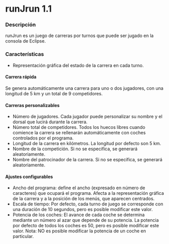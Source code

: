 # runJrun 1.1 #
### Descripción ###
runJrun es un juego de carreras por turnos que puede ser jugado en la consola de Eclipse.

### Características ###
- Representación gráfica del estado de la carrera en cada turno.

#### Carrera rápida ####
Se genera automáticamente una carrera para uno o dos jugadores, con una longitud de 5 km y un total de 9 competidores.

#### Carreras personalizables ####
- Número de jugadores. Cada jugador puede personalizar su nombre y el dorsal que lucirá durante la carrera.
- Número total de competidores. Todos los huecos libres cuando comience la carrera se rellenarán automáticamente con coches controlados por el programa.
- Longitud de la carrera en kilómetros. La longitud por defecto son 5 km.
- Nombre de la competición. Si no se especifica, se generará aleatoriamente.
- Nombre del patrocinador de la carrera. Si no se especifica, se generará aleatoriamente.

#### Ajustes configurables ####
- Ancho del programa: define el ancho (expresado en número de caracteres) que ocupará el programa. Afecta a la representación gráfica de la carrera y a la posición de los menús, que aparecen centrados.
- Escala de tiempo: Por defecto, cada turno de juego se corresponde con una duración de 10 segundos, pero es posible modificar este valor.
- Potencia de los coches: El avance de cada coche se determina mediante un número al azar que depende de su potencia. La potencia por defecto de todos los coches es 50, pero es posible modificar este valor. Nota: NO es posible modificar la potencia de un coche en particular.
